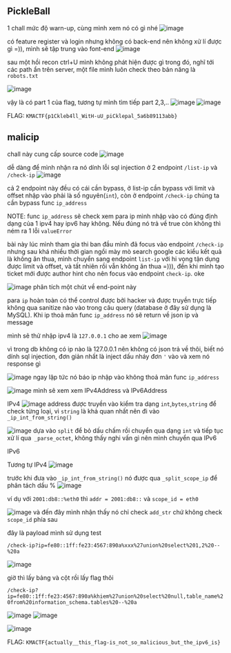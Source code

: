 ## PickleBall

1 chall mức độ warn-up, cùng mình xem nó có gì nhé
![image](../KMA%20CTF%202024%20lần%201/img/1.png)

có feature register và login nhưng không có back-end nên không xử lí được gì =)), mình sẽ tập trung vào font-end
![image](../KMA%20CTF%202024%20lần%201/img/2.png)

sau một hồi recon ctrl+U mình không phát hiện được gì trong đó, nghĩ tới các path ẩn trên server, một file mình luôn check theo bản năng là `robots.txt`

![image](../KMA%20CTF%202024%20lần%201/img/3.png)

vậy là có part 1 của flag, tương tự mình tìm tiếp part 2,3,..
![image](../KMA%20CTF%202024%20lần%201/img/4.png)
![image](../KMA%20CTF%202024%20lần%201/img/30.png)

FLAG: `KMACTF{p1Ckleb4ll_WitH-uU_piCklepal_5a6b89113abb}`

## malicip

chall này cung cấp source code
![image](../KMA%20CTF%202024%20lần%201/img/5.png)

dễ dàng để mình nhận ra nó dính lỗi sql injection ở 2 endpoint `/list-ip` và `/check-ip`
![image](../KMA%20CTF%202024%20lần%201/img/6.png)

cả 2 endpoint này đều có cái cần bypass, ở list-ip cần bypass với limit và offset nhập vào phải là số nguyên(`int`), còn ở endpoint `/check-ip` chúng ta cần bypass func `ip_address`

NOTE: func `ip_address` sẽ check xem para ip mình nhập vào có đúng định dạng của 1 ipv4 hay ipv6 hay không. Nếu đúng nó trả về true còn không thì ném ra 1 lỗi `valueError
`

bài này lúc mình tham gia thi ban đầu mình đã focus vào endpoint `/check-ip` nhưng sau khá nhiều thời gian ngồi mày mò search google các kiểu kết quả là không ăn thua, mình chuyển sang endpoint `list-ip` với hi vọng tận dụng được limit và offset, và tất nhiên rồi vẫn không ăn thua =))), đến khi mình tạo ticket mới được author hint cho nên focus vào endpoint `check-ip`. oke

![image](../KMA%20CTF%202024%20lần%201/img/7.png)
phân tích một chút về end-point này

para `ip` hoàn toàn có thể control được bởi hacker và được truyền trực tiếp không qua sanitize nào vào trong câu query (database ở đây sử dụng là MySQL). Khi ip thoả mãn func `ip_address` nó sẽ return về json ip và message

mình sẽ thử nhập ipv4 là `127.0.0.1` cho ae xem
![image](../KMA%20CTF%202024%20lần%201/img/8.png)

vì trong db không có ip nào là 127.0.0.1 nên không có json trả về thôi, biết nó dính sql injection, đơn giản nhất là inject dấu nháy đơn `'` vào và xem nó response gì

![image](../KMA%20CTF%202024%20lần%201/img/9.png)
ngay lập tức nó báo ip nhập vào không thoả mãn func `ip_address`

![image](../KMA%20CTF%202024%20lần%201/img/10.png)
mình sẽ xem xem IPv4Address và IPv6Address

IPv4
![image](../KMA%20CTF%202024%20lần%201/img/11.png)
address được truyền vào kiểm tra dạng `int`,`bytes`,`string` để check từng loại, vì `string` là khả quan nhất nên đi vào `_ip_int_from_string()`

![image](../KMA%20CTF%202024%20lần%201/img/12.png)
dựa vào `split` để bỏ dấu chấm rồi chuyển qua dạng `int` và tiếp tục xử lí qua` _parse_octet`, không thấy nghi vấn gì nên mình chuyển qua IPv6

IPv6

Tương tự IPv4
![image](../KMA%20CTF%202024%20lần%201/img/13.png)

trước khi đưa vào `_ip_int_from_string()` nó được qua `_split_scope_ip` để phân tách dấu %
![image](../KMA%20CTF%202024%20lần%201/img/14.png)

ví dụ với `2001:db8::%eth0` thì `addr = 2001:db8::` và `scope_id = eth0`

![image](../KMA%20CTF%202024%20lần%201/img/15.png)
và đến đây mình nhận thấy nó chỉ check `add_str` chứ không check `scope_id` phía sau


đây là payload mình sử dụng test

`/check-ip?ip=fe80::1ff:fe23:4567:890a%xxx%27union%20select%201,2%20--%20a`

![image](../KMA%20CTF%202024%20lần%201/img/16.png)

giờ thì lấy bảng và cột rồi lấy flag thôi

`/check-ip?ip=fe80::1ff:fe23:4567:890a%khiem%27union%20select%20null,table_name%20from%20information_schema.tables%20--%20a`

![image](../KMA%20CTF%202024%20lần%201/img/17.png)
![image](../KMA%20CTF%202024%20lần%201/img/18.png)

![image](../KMA%20CTF%202024%20lần%201/img/19.png)


FLAG: `KMACTF{actually__this_flag-is_not_so_malicious_but_the_ipv6_is}`